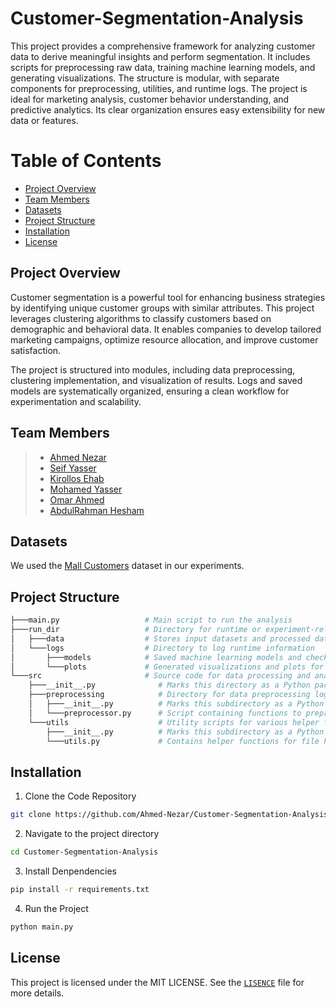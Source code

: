 # Customer-Segmentation-Analysis
This project provides a comprehensive framework for analyzing customer data to derive meaningful insights and perform segmentation. It includes scripts for preprocessing raw data, training machine learning models, and generating visualizations. The structure is modular, with separate components for preprocessing, utilities, and runtime logs. The project is ideal for marketing analysis, customer behavior understanding, and predictive analytics. Its clear organization ensures easy extensibility for new data or features.

# Table of Contents
- [Project Overview](#project-overview)
- [Team Members](#team-members)
- [Datasets](#datasets)
- [Project Structure](#project-structure)
- [Installation](#installation)
- [License](#license)


## Project Overview
Customer segmentation is a powerful tool for enhancing business strategies by identifying unique customer groups with similar attributes. This project leverages clustering algorithms to classify customers based on demographic and behavioral data. It enables companies to develop tailored marketing campaigns, optimize resource allocation, and improve customer satisfaction.

The project is structured into modules, including data preprocessing, clustering implementation, and visualization of results. Logs and saved models are systematically organized, ensuring a clean workflow for experimentation and scalability.

## Team Members
> - [Ahmed Nezar](https://github.com/Ahmed-Nezar)
> - [Seif Yasser](https://github.com/Seif-Yasser-Ahmed)
> - [Kirollos Ehab](https://github.com/KirollosEMH)
> - [Mohamed Yasser](https://github.com/mohammedYasser11)
> - [Omar Ahmed](https://github.com/Omarbayom)
> - [AbdulRahman Hesham](https://github.com/AHKSASE2002)

## Datasets

We used the [Mall Customers](https://www.kaggle.com/datasets/vjchoudhary7/customer-segmentation-tutorial-in-python) dataset in our experiments.

## Project Structure

```bash
├───main.py                   # Main script to run the analysis
├───run_dir                   # Directory for runtime or experiment-related files
│   ├───data                  # Stores input datasets and processed data
│   └───logs                  # Directory to log runtime information
│       ├───models            # Saved machine learning models and checkpoints
│       └───plots             # Generated visualizations and plots for analysis
└───src                       # Source code for data processing and analysis
    ├───__init__.py              # Marks this directory as a Python package
    ├───preprocessing            # Directory for data preprocessing logic
    │   ├───__init__.py          # Marks this subdirectory as a Python package
    │   └───preprocessor.py      # Script containing functions to preprocess the data
    └───utils                    # Utility scripts for various helper functions and configurations
        ├───__init__.py          # Marks this subdirectory as a Python package
        └───utils.py             # Contains helper functions for file handling, logging, and configuration
  ```

## Installation

1. Clone the Code Repository

```bash
git clone https://github.com/Ahmed-Nezar/Customer-Segmentation-Analysis.git
```
2. Navigate to the project directory
   
```bash
cd Customer-Segmentation-Analysis
```
3. Install Denpendencies

```bash
pip install -r requirements.txt
```
4. Run the Project
   
```bash
python main.py
```

## License
This project is licensed under the MIT LICENSE. See the [`LISENCE`](LICENSE) file for more details.
